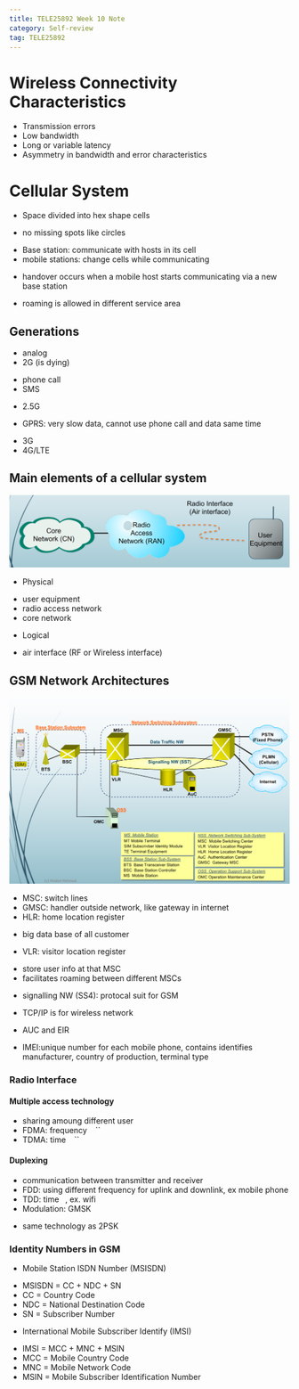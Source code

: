 ```yaml
---
title: TELE25892 Week 10 Note
category: Self-review
tag: TELE25892
---
```

# Wireless Connectivity Characteristics
* Transmission errors
* Low bandwidth
* Long or variable latency
* Asymmetry in bandwidth and error characteristics

# Cellular System
* Space divided into hex shape cells
- no missing spots like circles
* Base station: communicate with hosts in its cell
* mobile stations: change cells while communicating
- handover occurs when a mobile host starts communicating via a new base station
* roaming is allowed in different service area
## Generations

* analog
* 2G (is dying)
- phone call
- SMS
* 2.5G
- GPRS: very slow data, cannot use phone call and data same time
* 3G
* 4G/LTE
## Main elements of a cellular system
![Example](../assets/images/post_images/tele-w10-1.png)
* Physical
- user equipment
- radio access network
- core network
* Logical
- air interface (RF or Wireless interface)
## GSM Network Architectures
![Example](../assets/images/post_images/tele-w10-2.png)
* MSC: switch lines
* GMSC: handler outside network, like gateway in internet
* HLR: home location register
- big data base of all customer
* VLR: visitor location register
- store user info at that MSC
- facilitates roaming between different MSCs
* signalling NW (SS4): protocal suit for GSM
- TCP/IP is for wireless network
* AUC and EIR
- IMEI:unique number for each mobile phone, contains identifies manufacturer, country of production, terminal type
### Radio Interface
#### Multiple access technology
* sharing amoung different user
* FDMA: frequency `` `` ``
* TDMA: time `` `` `` 
#### Duplexing 
* communication between transmitter and receiver
* FDD: using different frequency for uplink and downlink, ex mobile phone
* TDD: time `` ``, ex. wifi
* Modulation: GMSK 
- same technology as 2PSK
### Identity Numbers in GSM
* Mobile Station ISDN Number (MSISDN)
- MSISDN = CC + NDC + SN
- CC = Country Code
- NDC = National Destination Code
- SN = Subscriber Number
* International Mobile Subscriber Identify (IMSI)
- IMSI = MCC + MNC + MSIN
- MCC = Mobile Country Code
- MNC = Mobile Network Code
- MSIN = Mobile Subscriber Identification Number 